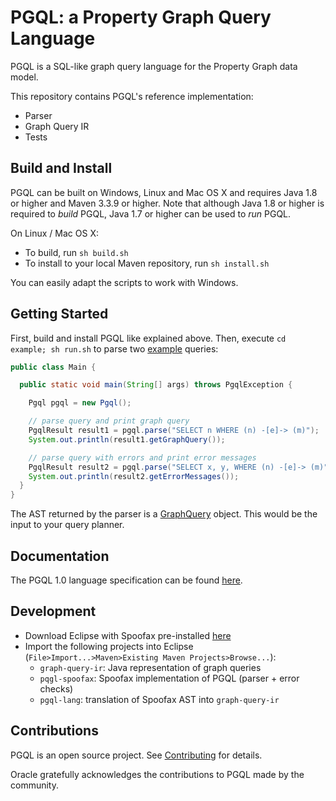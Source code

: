 # PGQL: a Property Graph Query Language

PGQL is a SQL-like graph query language for the Property Graph data model.

This repository contains PGQL's reference implementation:

 - Parser
 - Graph Query IR
 - Tests

## Build and Install

PGQL can be built on Windows, Linux and Mac OS X and requires Java 1.8 or higher and Maven 3.3.9 or higher. Note that although Java 1.8 or higher is required to *build* PGQL, Java 1.7 or higher can be used to *run* PGQL.

On Linux / Mac OS X:

 - To build, run `sh build.sh`
 - To install to your local Maven repository, run `sh install.sh`

You can easily adapt the scripts to work with Windows.

## Getting Started

First, build and install PGQL like explained above. Then, execute `cd example; sh run.sh` to parse two [example](example/src/main/java/oracle/pgql/lang/example/Main.java) queries:

```java
public class Main {

  public static void main(String[] args) throws PgqlException {

    Pgql pgql = new Pgql();

    // parse query and print graph query
    PgqlResult result1 = pgql.parse("SELECT n WHERE (n) -[e]-> (m)");
    System.out.println(result1.getGraphQuery());

    // parse query with errors and print error messages
    PgqlResult result2 = pgql.parse("SELECT x, y, WHERE (n) -[e]-> (m)");
    System.out.println(result2.getErrorMessages());
  }
}
```

The AST returned by the parser is a [GraphQuery](graph-query-ir/src/main/java/oracle/pgql/lang/ir/GraphQuery.java) object. This would be the input to your query planner.

## Documentation

The PGQL 1.0 language specification can be found [here](https://oracle.github.io/pgql-lang/pgql-1.0-specification.html).

## Development

- Download Eclipse with Spoofax pre-installed [here](https://spoofax.readthedocs.io/en/latest/source/langdev/start.html)
- Import the following projects into Eclipse (`File>Import...>Maven>Existing Maven Projects>Browse...`):
    - `graph-query-ir`: Java representation of graph queries
    - `pqgl-spoofax`: Spoofax implementation of PGQL (parser + error checks)
    - `pgql-lang`: translation of Spoofax AST into `graph-query-ir`

## Contributions

PGQL is an open source project. See [Contributing](CONTRIBUTING.md) for details.

Oracle gratefully acknowledges the contributions to PGQL made by the community.
